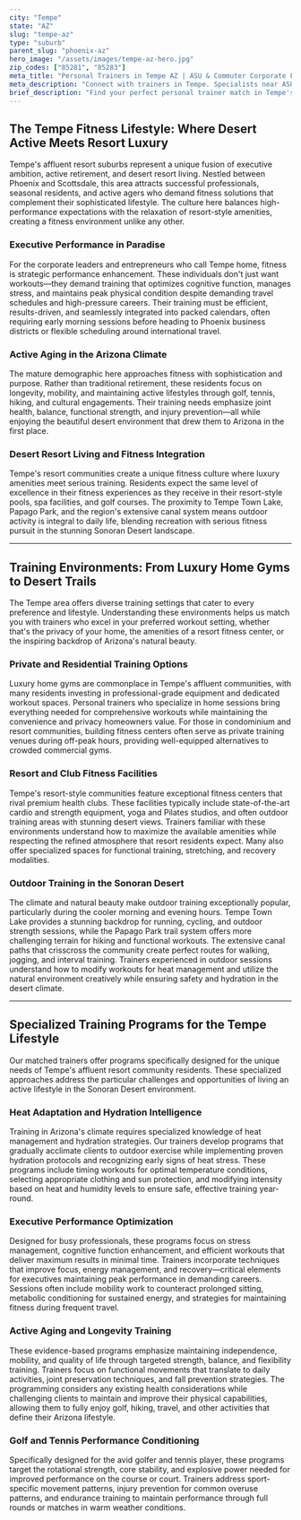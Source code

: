 ```yaml
---
city: "Tempe"
state: "AZ"
slug: "tempe-az"
type: "suburb"
parent_slug: "phoenix-az"
hero_image: "/assets/images/tempe-az-hero.jpg"
zip_codes: ["85281", "85283"]
meta_title: "Personal Trainers in Tempe AZ | ASU & Commuter Corporate Fitness"
meta_description: "Connect with trainers in Tempe. Specialists near ASU, focusing on student/academic schedules, and corporate campus gym solutions."
brief_description: "Find your perfect personal trainer match in Tempe's affluent resort communities. Our elite service connects executives, active retirees, and resort residents with certified trainers specializing in high-heat conditioning, golf performance, and longevity-focused fitness. Whether you prefer private sessions in your luxury home gym, resort fitness center workouts, or outdoor training along Tempe Town Lake, we match you with professionals who understand the unique demands of Arizona's active lifestyle. Stop searching and start transforming with a trainer perfectly aligned with your goals, schedule, and preferred training environment in the Phoenix/Scottsdale metro area."
---
```

## The Tempe Fitness Lifestyle: Where Desert Active Meets Resort Luxury

Tempe's affluent resort suburbs represent a unique fusion of executive ambition, active retirement, and desert resort living. Nestled between Phoenix and Scottsdale, this area attracts successful professionals, seasonal residents, and active agers who demand fitness solutions that complement their sophisticated lifestyle. The culture here balances high-performance expectations with the relaxation of resort-style amenities, creating a fitness environment unlike any other.

### Executive Performance in Paradise

For the corporate leaders and entrepreneurs who call Tempe home, fitness is strategic performance enhancement. These individuals don't just want workouts—they demand training that optimizes cognitive function, manages stress, and maintains peak physical condition despite demanding travel schedules and high-pressure careers. Their training must be efficient, results-driven, and seamlessly integrated into packed calendars, often requiring early morning sessions before heading to Phoenix business districts or flexible scheduling around international travel.

### Active Aging in the Arizona Climate

The mature demographic here approaches fitness with sophistication and purpose. Rather than traditional retirement, these residents focus on longevity, mobility, and maintaining active lifestyles through golf, tennis, hiking, and cultural engagements. Their training needs emphasize joint health, balance, functional strength, and injury prevention—all while enjoying the beautiful desert environment that drew them to Arizona in the first place.

### Desert Resort Living and Fitness Integration

Tempe's resort communities create a unique fitness culture where luxury amenities meet serious training. Residents expect the same level of excellence in their fitness experiences as they receive in their resort-style pools, spa facilities, and golf courses. The proximity to Tempe Town Lake, Papago Park, and the region's extensive canal system means outdoor activity is integral to daily life, blending recreation with serious fitness pursuit in the stunning Sonoran Desert landscape.

---

## Training Environments: From Luxury Home Gyms to Desert Trails

The Tempe area offers diverse training settings that cater to every preference and lifestyle. Understanding these environments helps us match you with trainers who excel in your preferred workout setting, whether that's the privacy of your home, the amenities of a resort fitness center, or the inspiring backdrop of Arizona's natural beauty.

### Private and Residential Training Options

Luxury home gyms are commonplace in Tempe's affluent communities, with many residents investing in professional-grade equipment and dedicated workout spaces. Personal trainers who specialize in home sessions bring everything needed for comprehensive workouts while maintaining the convenience and privacy homeowners value. For those in condominium and resort communities, building fitness centers often serve as private training venues during off-peak hours, providing well-equipped alternatives to crowded commercial gyms.

### Resort and Club Fitness Facilities

Tempe's resort-style communities feature exceptional fitness centers that rival premium health clubs. These facilities typically include state-of-the-art cardio and strength equipment, yoga and Pilates studios, and often outdoor training areas with stunning desert views. Trainers familiar with these environments understand how to maximize the available amenities while respecting the refined atmosphere that resort residents expect. Many also offer specialized spaces for functional training, stretching, and recovery modalities.

### Outdoor Training in the Sonoran Desert

The climate and natural beauty make outdoor training exceptionally popular, particularly during the cooler morning and evening hours. Tempe Town Lake provides a stunning backdrop for running, cycling, and outdoor strength sessions, while the Papago Park trail system offers more challenging terrain for hiking and functional workouts. The extensive canal paths that crisscross the community create perfect routes for walking, jogging, and interval training. Trainers experienced in outdoor sessions understand how to modify workouts for heat management and utilize the natural environment creatively while ensuring safety and hydration in the desert climate.

---

## Specialized Training Programs for the Tempe Lifestyle

Our matched trainers offer programs specifically designed for the unique needs of Tempe's affluent resort community residents. These specialized approaches address the particular challenges and opportunities of living an active lifestyle in the Sonoran Desert environment.

### Heat Adaptation and Hydration Intelligence

Training in Arizona's climate requires specialized knowledge of heat management and hydration strategies. Our trainers develop programs that gradually acclimate clients to outdoor exercise while implementing proven hydration protocols and recognizing early signs of heat stress. These programs include timing workouts for optimal temperature conditions, selecting appropriate clothing and sun protection, and modifying intensity based on heat and humidity levels to ensure safe, effective training year-round.

### Executive Performance Optimization

Designed for busy professionals, these programs focus on stress management, cognitive function enhancement, and efficient workouts that deliver maximum results in minimal time. Trainers incorporate techniques that improve focus, energy management, and recovery—critical elements for executives maintaining peak performance in demanding careers. Sessions often include mobility work to counteract prolonged sitting, metabolic conditioning for sustained energy, and strategies for maintaining fitness during frequent travel.

### Active Aging and Longevity Training

These evidence-based programs emphasize maintaining independence, mobility, and quality of life through targeted strength, balance, and flexibility training. Trainers focus on functional movements that translate to daily activities, joint preservation techniques, and fall prevention strategies. The programming considers any existing health considerations while challenging clients to maintain and improve their physical capabilities, allowing them to fully enjoy golf, hiking, travel, and other activities that define their Arizona lifestyle.

### Golf and Tennis Performance Conditioning

Specifically designed for the avid golfer and tennis player, these programs target the rotational strength, core stability, and explosive power needed for improved performance on the course or court. Trainers address sport-specific movement patterns, injury prevention for common overuse patterns, and endurance training to maintain performance through full rounds or matches in warm weather conditions.